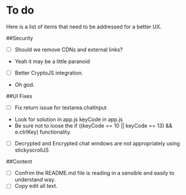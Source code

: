 # To do
Here is a list of items that need to be addressed for a better UX.

##Security
- [ ] Should we remove CDNs and external links?
 - Yeah it may be a little paranoid
- [ ] Better CryptoJS integration.
 - Oh god.

##UI Fixes
- [ ] Fix return issue for textarea.chatInput
 - Look for solution in app.js keyCode in app.js
 - Be sure not to loose the if ((keyCode == 10 || keyCode == 13) && e.ctrlKey) functionality.
- [ ] Decrypted and Encrypted chat windows are not appropriately using stickyscrollJS

##Content
- [ ] Confrim the README.md file is reading in a sensible and easily to understand way.
- [ ] Copy edit all text.
